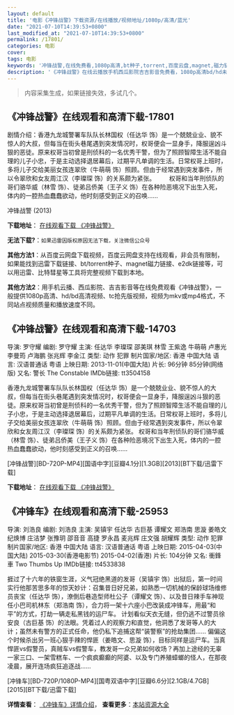 ```yaml
---
layout: default
title: '电影《冲锋战警》下载资源/在线播放/视频地址/1080p/高清/蓝光'
date: "2021-07-10T14:39:53+0800"
last_modified_at: "2021-07-10T14:39:53+0800"
permalink: /17801/
categories: 电影
cover:
tags: 电影
keywords: '冲锋战警,在线免费看,1080p高清,bt种子,torrent,百度云盘,magnet,磁力链,迅雷下载资源'
description: '《冲锋战警》在线云播放手机西瓜影院吉吉影音免费看，1080p高清bd/hd未删减完整版和tc抢先枪版，mkv/mp4格式，附带bt/torrent种子、magnet/磁力链、百度云盘、网盘资源迅雷下载链接'
---
```


>内容采集生成，如果链接失效，多试几个。


## 《冲锋战警》在线观看和高清下载-17801

剧情介绍：香港九龙城警署车队队长林国权（任达华 饰）是一个兢兢业业、貌不惊人的大叔，但每当在街头巷尾遇到突发情况时，权哥便会一显身手，降服逞凶斗狠的恶徒。原来权哥当初曾是刑侦科的一名优秀干警，但为了照顾智障生活不能自理的儿子小忠，于是主动选择退居幕后，过期平凡单调的生活。日常权哥上班时，多将儿子交给美丽女孩连翠欣（牛萌萌 饰）照顾。但由于经常遇到突发事件，所以令翠欣和女友周江汉（李璨琛 饰）的关系颇为紧张。 　　权哥和当年刑侦队的哥们骆华威（林雪 饰）、徒弟吕侨美（王子义 饰）在各种险恶境况下出生入死，体内的一腔热血蠢蠢欲动，他时刻感受到正义的召唤……


冲锋战警 (2013)

**下载地址**： [在线观看下载 《冲锋战警》](https://www.btbtdy.me/btdy/dy3402.html) 


**无法下载?**：`如果迅雷因版权原因无法下载，关注微信公众号 `

**其他方法1**：从百度云网盘下载视频，百度云网盘支持在线观看，非会员有限制，如果能找到迅雷下载链接、bt/torrent种子、magnet磁力链接、e2dk链接等，可以用迅雷、比特彗星等工具将完整视频下载到本地。

**其他方法2**：用手机云播、西瓜影院、吉吉影音等在线免费观看《冲锋战警》，一般提供1080p高清、hd/bd高清视频、tc抢先版视频，视频为mkv或mp4格式，不同站点视频质量和播放速度不同。


## 《冲锋战警》在线观看和高清下载-14703

导演: 罗守耀 编剧: 罗守耀 主演: 任达华 李璨琛 邵美琪 林雪 王紫逸 牛萌萌 卢惠光 李曼筠 卢海鹏 张兆辉 李金江 类型: 动作 犯罪 制片国家/地区: 香港 中国大陆 语言: 汉语普通话 粤语 上映日期: 2013-11-01(中国大陆) 片长: 96分钟 85分钟(网络版) 又名: 警长 The Constable IMDb链接: tt3504158

香港九龙城警署车队队长林国权（任达华 饰）是一个兢兢业业、貌不惊人的大叔，但每当在街头巷尾遇到突发情况时，权哥便会一显身手，降服逞凶斗狠的恶徒。原来权哥当初曾是刑侦科的一名优秀干警，但为了照顾智障生活不能自理的儿子小忠，于是主动选择退居幕后，过期平凡单调的生活。日常权哥上班时，多将儿子交给美丽女孩连翠欣（牛萌萌 饰）照顾。但由于经常遇到突发事件，所以令翠欣和女友周江汉（李璨琛 饰）的关系颇为紧张。 权哥和当年刑侦队的哥们骆华威（林雪 饰）、徒弟吕侨美（王子义 饰）在各种险恶境况下出生入死，体内的一腔热血蠢蠢欲动，他时刻感受到正义的召唤……


[冲锋战警][BD-720P-MP4][国语中字][豆瓣4.1分][1.3GB][2013][BT下载/迅雷下载]

**下载地址**： [在线观看下载 《冲锋战警》](https://www.btdx8.com/torrent/the_constable_2013.html) 


## 《冲锋车》在线观看和高清下载-25953

导演: 刘浩良 编剧: 刘浩良 主演: 吴镇宇 任达华 古巨基 谭耀文 郑浩南 思漩 姜皓文 纪焕博 庄洁梦 张豫玥 邵音音 高捷 罗永昌 麦兆辉 庄文强 胡耀辉 类型: 动作 犯罪 制片国家/地区: 香港 中国大陆 语言: 汉语普通话 粤语 上映日期: 2015-04-03(中国大陆) 2015-03-30(香港电影节) 2015-04-02(香港) 片长: 104分钟 又名: 衝鋒車 Two Thumbs Up IMDb链接: tt4533838

捱过了十六年的铁窗生涯，义气冠绝黑道的发哥（吴镇宇 饰）出狱后，第一时间实行他那苦思多年的惊天妙计：召集昔日好兄弟，如熟悉一切机械的保龄球场维修员丧宝（任达华 饰），潦倒后巷造型师杜公子（谭耀文 饰）、以及昔日辣手车神现任小巴司机林东（郑浩南 饰），合力将一架十六座小巴改装成冲锋车，用最“和平”的方式，打劫一辆走私黑钱的运尸车。 计划看似天衣无缝，但仍逃不过警员徐安良（古巨基 饰）的法眼。凭着过人的观察力和直觉，他洞悉了发哥等人的大计；虽然未有警方的正式任命，他仍私下追捕这帮“装警察”的抢劫集团…… 偏偏这个时候杀出另一班心狠手辣的悍匪（姜皓文、思漩 饰），目标同样是运尸车。当真悍匪vs假警员，真贼车vs假警车，教发哥一众兄弟如何收场？再加上途经的无辜一家三口、一架雪糕车、一个疯疯癫癫的阿婆、以及专门养殖蟑螂的怪人，在那夜凌晨，展开连场疯狂追逐战……


[冲锋车][BD-720P/1080P-MP4][国粤双语中字][豆瓣6.6分][2.1GB/4.7GB][2015][BT下载/迅雷下载]

**详情查看**： [《冲锋车》详情介绍](/movie/25953/)， **查看更多**：[本站资源大全](/movie/t/all/)

